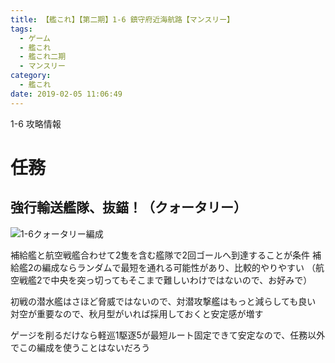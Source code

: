 ```yaml
---
title: 【艦これ】【第二期】1-6 鎮守府近海航路【マンスリー】
tags:
  - ゲーム
  - 艦これ
  - 艦これ二期
  - マンスリー
category:
  - 艦これ
date: 2019-02-05 11:06:49
---
```



1-6 攻略情報

<!-- more -->

# 任務

## 強行輸送艦隊、抜錨！（クォータリー）

![1-6クォータリー編成](1-6-quorterly.png "1-6クォータリー編成")

補給艦と航空戦艦合わせて2隻を含む艦隊で2回ゴールへ到達することが条件
補給艦2の編成ならランダムで最短を通れる可能性があり、比較的やりやすい
（航空戦艦2で中央を突っ切ってもそこまで難しいわけではないので、お好みで）

初戦の潜水艦はさほど脅威ではないので、対潜攻撃艦はもっと減らしても良い
対空が重要なので、秋月型がいれば採用しておくと安定感が増す

ゲージを削るだけなら軽巡1駆逐5が最短ルート固定できて安定なので、任務以外でこの編成を使うことはないだろう
